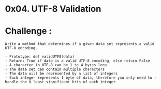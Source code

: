# 0x04. UTF-8 Validation

# Challenge :
    Write a method that determines if a given data set represents a valid UTF-8 encoding.

    - Prototype: def validUTF8(data)
    - Return: True if data is a valid UTF-8 encoding, else return False
    - A character in UTF-8 can be 1 to 4 bytes long
    - The data set can contain multiple characters
    - The data will be represented by a list of integers
    - Each integer represents 1 byte of data, therefore you only need to - handle the 8 least significant bits of each integer



